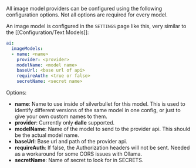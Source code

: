 All image model providers can be configured using the following configuration options.  Not all options are required for every model.

An image model is configured in the `SETTINGS` page like this, very similar to the [[Configuration/Text Models]]:

```yaml
ai:
  imageModels:
  - name: <name>
    provider: <provider>
    modelName: <model name>
    baseUrl: <base url of api>
    requireAuth: <true or false>
    secretName: <secret name>
```


Options:
- **name**: Name to use inside of silverbullet for this model.  This is used to identify different versions of the same model in one config, or just to give your own custom names to them.
- **provider**: Currently only **dalle** supported.
- **modelName**: Name of the model to send to the provider api.  This should be the actual model name.
- **baseUrl**: Base url and path of the provider api.
- **requireAuth**: If false, the Authorization headers will not be sent.  Needed as a workaround for some CORS issues with Ollama.
- **secretName**: Name of secret to look for in SECRETS.
